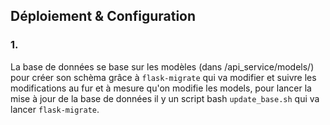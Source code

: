 ## Déploiement & Configuration

### 1. 

La base de données se base sur les modèles (dans /api_service/models/) pour créer son schèma grâce à `flask-migrate` qui va modifier et suivre les modifications au fur et à mesure qu'on modifie les models, pour lancer la mise à jour de la base de données il y un script bash `update_base.sh` qui va lancer `flask-migrate`.
